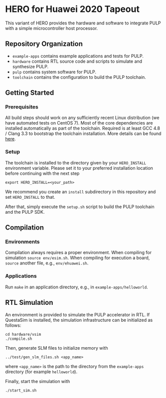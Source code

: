 
# HERO for Huawei 2020 Tapeout

This variant of HERO provides the hardware and software to integrate PULP with a simple microcontroller host processor.

## Repository Organization

- `example-apps` contains example applications and tests for PULP.
- `hardware` contains RTL source code and scripts to simulate and synthesize PULP.
- `pulp` contains system software for PULP.
- `toolchain` contains the configuration to build the PULP toolchain.

## Getting Started

### Prerequisites

All build steps should work on any sufficiently recent Linux distribution (we have automated tests on CentOS 7).  Most of the core dependencies are installed automatically as part of the toolchain.  Required is at least GCC 4.8 / Clang 3.3 to bootstrap the toolchain installation.
More details can be found [here](PREREQUISITES.md).

### Setup

The toolchain is installed to the directory given by your `HERO_INSTALL` environment variable. Please set it to your preferred installation location before continuing with the next step
```
export HERO_INSTALL=<your_path>
```
We recommend you create an `install` subdirectory in this repository and set `HERO_INSTALL` to that.

After that, simply execute the `setup.sh` script to build the PULP toolchain and the PULP SDK.

## Compilation

### Environments

Compilation always requires a proper environment.   When compiling for simulation `source env/esim.sh`.  When compiling for execution a board, `source` another file, e.g., `env/ehuawei.sh`.

### Applications

Run `make` in an application directory, e.g., in `example-apps/helloworld`.

## RTL Simulation

An environment is provided to simulate the PULP accelerator in RTL. If QuestaSim is installed, the simulation infrastructure can be initialized as follows:
```
cd hardware/vsim
./compile.sh
```

Then, generate SLM files to initialize memory with
```
../test/gen_slm_files.sh <app_name>
```
where `<app_name>` is the path to the directory from the `example-apps` directory (for example `helloworld`).

Finally, start the simulation with
```
./start_sim.sh
```

